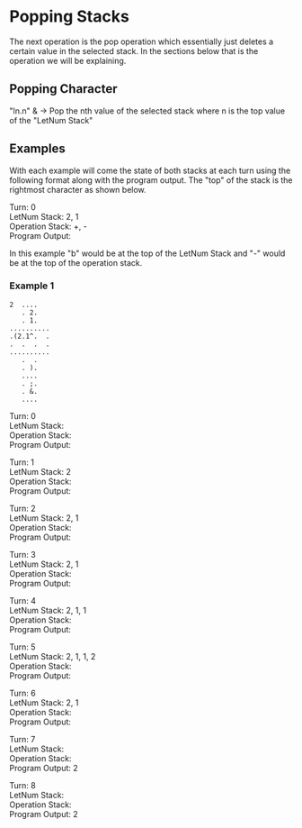 # Popping Stacks

The next operation is the pop operation which essentially just deletes a certain value in the selected stack. In the sections below that is the operation we will be explaining.  

## Popping Character

"ln.n" & -> Pop the nth value of the selected stack where n is the top value of the "LetNum Stack"

## Examples

With each example will come the state of both stacks at each turn using the following format along with the program output. The "top" of the stack is the rightmost character as shown below.

Turn: 0  
LetNum Stack: 2, 1  
Operation Stack: +, -  
Program Output:  

In this example "b" would be at the top of the LetNum Stack and "-" would be at the top of the operation stack.

### Example 1

```
2  ....
   . 2.
   . 1.
..........
.(2.1^.  .
.  .  .  .
..........
   .  .
   . ).
   ....
   . ;.
   . &.
   ....
```

Turn: 0  
LetNum Stack:   
Operation Stack:  
Program Output:  

Turn: 1  
LetNum Stack: 2  
Operation Stack:  
Program Output: 

Turn: 2  
LetNum Stack: 2, 1  
Operation Stack:  
Program Output: 

Turn: 3  
LetNum Stack: 2, 1  
Operation Stack:  
Program Output: 

Turn: 4  
LetNum Stack: 2, 1, 1  
Operation Stack:  
Program Output: 

Turn: 5  
LetNum Stack: 2, 1, 1, 2  
Operation Stack:  
Program Output: 

Turn: 6  
LetNum Stack: 2, 1  
Operation Stack:  
Program Output: 

Turn: 7  
LetNum Stack:   
Operation Stack:  
Program Output: 2

Turn: 8  
LetNum Stack:   
Operation Stack:  
Program Output: 2